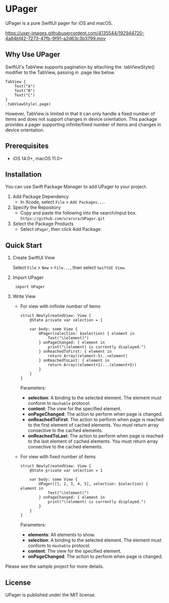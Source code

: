 # UPager

UPager is a pure SwiftUI pager for iOS and macOS.

https://user-images.githubusercontent.com/4135544/192944720-4a84bf42-7273-47fb-9f91-a2d63c3b3799.mov

## Why Use UPager

SwiftUI's TabView supports pagination by attaching the .tabViewStyle() modifier to the TabView, passing in .page like below.

    TabView {
        Text("A")
        Text("B")
        Text("C")
    }
    .tabViewStyle(.page)

However, TabView is limited in that it can only handle a fixed number of items and does not support changes in device orientation.
This package provides a pager supporting infinite/fixed number of items and changes in device orientation.

## Prerequisites

* iOS 14.0+, macOS 11.0+

## Installation

You can use Swift Package Manager to add UPager to your project.

1. Add Package Dependency
   * In Xcode, select ``File`` > ``Add Packages...``.
2. Specify the Repository
   * Copy and paste the following into the search/input box.
     ``https://github.com/urarura/UPager.git``
3. Select the Package Products
   * Select ``UPager``, then click Add Package.

## Quick Start

1. Create SwiftUI View

   Select ``File`` > ``New`` > ``File...``, then select ``SwiftUI View``.

2. Import UPager

        import UPager

3. Write View

   * For view with inifinite number of items

         struct NewlyCreatedView: View {
             @State private var selection = 1
         
             var body: some View {
                 UPager(selection: $selection) { element in
                     Text("\(element)")
                 } onPageChanged: { element in
                     print("\(element) is currently displayed.")
                 } onReachedToFirst: { element in
                     return Array((element-5)..<element)
                 } onReachedToLast: { element in
                     return Array((element+1)...(element+5))
                 }
             }
         }

     Parameters:
     * **selection**: A binding to the selected element.
     The element must conform to ``Hashable`` protocol.
     * **content**: The view for the specified element.
     * **onPageChanged**: The action to perform when page is changed.
     * **onReachedToFirst**: The action to perform when page is
     reached to the first element of cached elements. You must return array
     consective to the cached elements.
     * **onReachedToLast**: The action to perform when page is
     reached to the last element of cached elements. You must return array
     consective to the cached elements.

   * For view with fixed number of items
   
         struct NewlyCreatedView: View {
             @State private var selection = 1
         
             var body: some View {
                 UPager([1, 2, 3, 4, 5], selection: $selection) { element in
                     Text("\(element)")
                 } onPageChanged: { element in
                     print("\(element) is currently displayed.")
                 }
             }
         }

     Parameters:
     * **elements**: All elements to show.
     * **selection**: A binding to the selected element.
     The element must conform to ``Hashable`` protocol.
     * **content**: The view for the specified element.
     * **onPageChanged**: The action to perform when page is changed.

Please see the sample project for more details.

## License

UPager is published under the MIT license.
